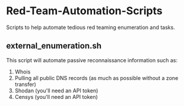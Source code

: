 # Red-Team-Automation-Scripts
Scripts to help automate tedious red teaming enumeration and tasks.



external_enumeration.sh
---
This script will automate passive reconnaissance information such as:

1. Whois
2. Pulling all public DNS records (as much as possible without a zone transfer)
3. Shodan (you'll need an API token)
4. Censys (you'll need an API token)
